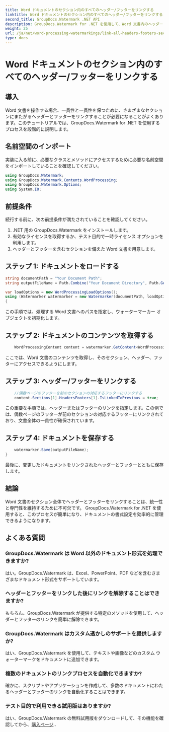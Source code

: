 ```yaml
---
title: Word ドキュメントのセクション内のすべてのヘッダー/フッターをリンクする
linktitle: Word ドキュメントのセクション内のすべてのヘッダー/フッターをリンクする
second_title: GroupDocs.Watermark .NET API
description: GroupDocs.Watermark for .NET を使用して、Word 文書内のヘッダーとフッターを簡単にリンクします。一貫性と専門性を簡単に確保できます。
weight: 25
url: /ja/net/word-processing-watermarkings/link-all-headers-footers-section-word-docs/
type: docs
---
```

# Word ドキュメントのセクション内のすべてのヘッダー/フッターをリンクする

## 導入
Word 文書を操作する場合、一貫性と一貫性を保つために、さまざまなセクションにまたがるヘッダーとフッターをリンクすることが必要になることがよくあります。このチュートリアルでは、GroupDocs.Watermark for .NET を使用するプロセスを段階的に説明します。
## 名前空間のインポート
実装に入る前に、必要なクラスとメソッドにアクセスするために必要な名前空間をインポートしていることを確認してください。
```csharp
using GroupDocs.Watermark;
using GroupDocs.Watermark.Contents.WordProcessing;
using GroupDocs.Watermark.Options;
using System.IO;
```
## 前提条件
続行する前に、次の前提条件が満たされていることを確認してください。
1. .NET 用の GroupDocs.Watermark をインストールします。
2. 有効なライセンスを取得するか、テスト目的で一時ライセンス オプションを利用します。
3. ヘッダーとフッターを含むセクションを備えた Word 文書を用意します。
## ステップ 1: ドキュメントをロードする
```csharp
string documentPath = "Your Document Path";
string outputFileName = Path.Combine("Your Document Directory", Path.GetFileName(documentPath));

var loadOptions = new WordProcessingLoadOptions();
using (Watermarker watermarker = new Watermarker(documentPath, loadOptions))
{
```
この手順では、処理する Word 文書へのパスを指定し、ウォーターマーカー オブジェクトを初期化します。
## ステップ 2: ドキュメントのコンテンツを取得する
```csharp
    WordProcessingContent content = watermarker.GetContent<WordProcessingContent>();
```
ここでは、Word 文書のコンテンツを取得し、そのセクション、ヘッダー、フッターにアクセスできるようにします。
## ステップ 3: ヘッダー/フッターをリンクする
```csharp
    //偶数ページのフッターを前のセクションの対応するフッターにリンクする
    content.Sections[1].HeadersFooters[1].IsLinkedToPrevious = true;
```
この重要な手順では、ヘッダーまたはフッターのリンクを指定します。この例では、偶数ページのフッターが前のセクションの対応するフッターにリンクされており、文書全体の一貫性が確保されています。

## ステップ 4: ドキュメントを保存する
```csharp
    watermarker.Save(outputFileName);
}
```
最後に、変更したドキュメントをリンクされたヘッダーとフッターとともに保存します。

## 結論
Word 文書のセクション全体でヘッダーとフッターをリンクすることは、統一性と専門性を維持するために不可欠です。 GroupDocs.Watermark for .NET を使用すると、このプロセスが簡単になり、ドキュメントの書式設定を効率的に管理できるようになります。
## よくある質問
### GroupDocs.Watermark は Word 以外のドキュメント形式を処理できますか?
はい。GroupDocs.Watermark は、Excel、PowerPoint、PDF などを含むさまざまなドキュメント形式をサポートしています。
### ヘッダーとフッターをリンクした後にリンクを解除することはできますか?
もちろん、GroupDocs.Watermark が提供する特定のメソッドを使用して、ヘッダーとフッターのリンクを簡単に解除できます。
### GroupDocs.Watermark はカスタム透かしのサポートを提供しますか?
はい、GroupDocs.Watermark を使用して、テキストや画像などのカスタム ウォーターマークをドキュメントに追加できます。
### 複数のドキュメントのリンクプロセスを自動化できますか?
確かに、スクリプトやアプリケーションを作成して、多数のドキュメントにわたるヘッダーとフッターのリンクを自動化することはできます。
### テスト目的で利用できる試用版はありますか?
はい、GroupDocs.Watermark の無料試用版をダウンロードして、その機能を確認してから、[購入ページ](https://purchase.groupdocs.com/temporary-license/)..